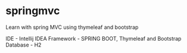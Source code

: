 # springmvc
Learn with spring MVC using thymeleaf and bootstrap

IDE - Intellij IDEA
Framework - SPRING BOOT, Thymeleaf and Bootstrap
Database - H2

